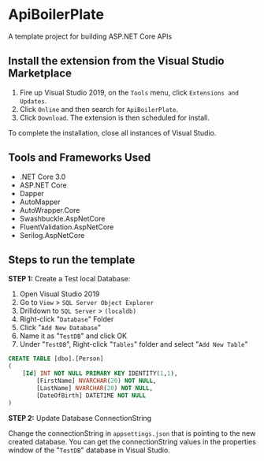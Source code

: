 # ApiBoilerPlate
A template project for building ASP.NET Core APIs

## Install the extension from the Visual Studio Marketplace

1. Fire up Visual Studio 2019, on the `Tools` menu, click `Extensions and Updates`.
2. Click `Online` and then search for `ApiBoilerPlate`.
3. Click `Download`. The extension is then scheduled for install.

To complete the installation, close all instances of Visual Studio.

## Tools and Frameworks Used

* .NET Core 3.0
* ASP.NET Core
* Dapper
* AutoMapper
* AutoWrapper.Core
* Swashbuckle.AspNetCore
* FluentValidation.AspNetCore
* Serilog.AspNetCore

## Steps to run the template

**STEP 1:** Create a Test local Database:

1. Open Visual Studio 2019
2. Go to `View` > `SQL Server Object Explorer`
3. Drilldown to `SQL Server` > `(localdb)`
4. Right-click "`Database`" Folder
5. Click "`Add New Database`"
6. Name it as "`TestDB`" and click OK
7. Under "`TestDB`", Right-click "`Tables`" folder and select "`Add New Table`"

```sql
CREATE TABLE [dbo].[Person]
(
	[Id] INT NOT NULL PRIMARY KEY IDENTITY(1,1), 
    	[FirstName] NVARCHAR(20) NOT NULL, 
    	[LastName] NVARCHAR(20) NOT NULL, 
    	[DateOfBirth] DATETIME NOT NULL
)
```

**STEP 2:** Update Database ConnectionString

Change the connectionString in `appsettings.json` that is pointing to the new created database. You can get the connectionString values in the properties window of the "`TestDB`" database in Visual Studio.

